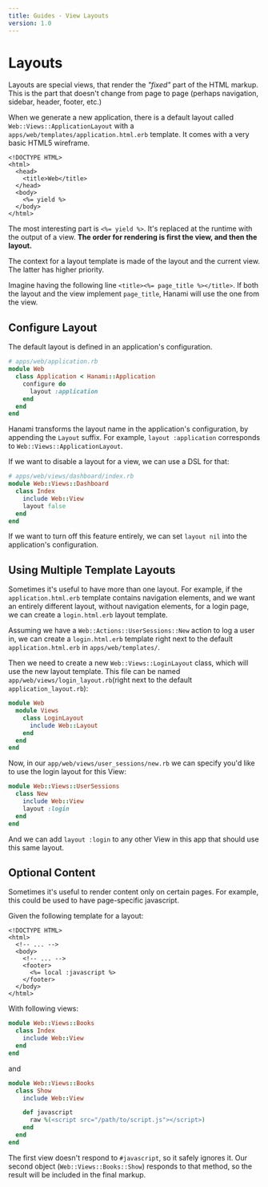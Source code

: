 ```yaml
---
title: Guides - View Layouts
version: 1.0
---
```


# Layouts

Layouts are special views, that render the _"fixed"_ part of the HTML markup.
This is the part that doesn't change from page to page (perhaps navigation, sidebar, header, footer, etc.)

When we generate a new application, there is a default layout called `Web::Views::ApplicationLayout` with a `apps/web/templates/application.html.erb` template.
It comes with a very basic HTML5 wireframe.

```erb
<!DOCTYPE HTML>
<html>
  <head>
    <title>Web</title>
  </head>
  <body>
    <%= yield %>
  </body>
</html>
```

The most interesting part is `<%= yield %>`.
It's replaced at the runtime with the output of a view.
**The order for rendering is first the view, and then the layout.**

The context for a layout template is made of the layout and the current view.
The latter has higher priority.

Imagine having the following line `<title><%= page_title %></title>`.
If both the layout and the view implement `page_title`, Hanami will use the one from the view.

## Configure Layout

The default layout is defined in an application's configuration.

```ruby
# apps/web/application.rb
module Web
  class Application < Hanami::Application
    configure do
      layout :application
    end
  end
end
```

<p class="convention">
Hanami transforms the layout name in the application's configuration, by appending the <code>Layout</code> suffix. For example, <code>layout :application</code> corresponds to <code>Web::Views::ApplicationLayout</code>.
</p>

If we want to disable a layout for a view, we can use a DSL for that:

```ruby
# apps/web/views/dashboard/index.rb
module Web::Views::Dashboard
  class Index
    include Web::View
    layout false
  end
end
```

If we want to turn off this feature entirely, we can set `layout nil` into the application's configuration.

## Using Multiple Template Layouts

Sometimes it's useful to have more than one layout.
For example, if the `application.html.erb` template contains navigation elements, and we want an entirely different layout, without navigation elements, for a login page, we can create a `login.html.erb` layout template.

Assuming we have a `Web::Actions::UserSessions::New` action to log a user in, we can create a `login.html.erb` template right next to the default `application.html.erb` in `apps/web/templates/`.

Then we need to create a new `Web::Views::LoginLayout` class, which will use the new layout template. This file can be named `app/web/views/login_layout.rb`(right next to the default `application_layout.rb`):

```ruby
module Web
  module Views
    class LoginLayout
      include Web::Layout
    end
  end
end
```

Now, in our `app/web/views/user_sessions/new.rb` we can specify you'd like to use the login layout for this View:

```ruby
module Web::Views::UserSessions
  class New
    include Web::View
    layout :login
  end
end
```

And we can add `layout :login` to any other View in this app that should use this same layout.

## Optional Content

Sometimes it's useful to render content only on certain pages.
For example, this could be used to have page-specific javascript.

Given the following template for a layout:

```erb
<!DOCTYPE HTML>
<html>
  <!-- ... -->
  <body>
    <!-- ... -->
    <footer>
      <%= local :javascript %>
    </footer>
  </body>
</html>
```

With following views:

```ruby
module Web::Views::Books
  class Index
    include Web::View
  end
end
```

and

```ruby
module Web::Views::Books
  class Show
    include Web::View

    def javascript
      raw %(<script src="/path/to/script.js"></script>)
    end
  end
end
```

The first view doesn't respond to `#javascript`, so it safely ignores it.
Our second object (`Web::Views::Books::Show`) responds to that method, so the result will be included in the final markup.
